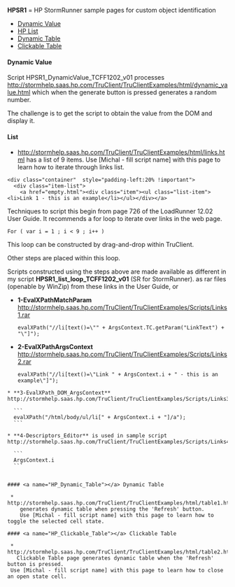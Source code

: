 **HPSR1** = HP StormRunner sample pages for custom object identification 

 * <a href="#HP_Dynamic_Value"> Dynamic Value</a>
 * <a href="#HP_List"> HP List</a>
 * <a href="#HP_Dynamic_Table"> Dynamic Table</a>
 * <a href="#HP_Clickable_Table"> Clickable Table</a>

#### <a name="HP_Dynamic_Value"></a> Dynamic Value

Script HPSR1_DynamicValue_TCFF1202_v01
processes http://stormhelp.saas.hp.com/TruClient/TruClientExamples/html/dynamic_value.html
which when the generate button is pressed generates a random number.

The challenge is to get the script to obtain the value from the DOM and display it.


#### <a name="HP_List"></a> List

   * http://stormhelp.saas.hp.com/TruClient/TruClientExamples/html/links.html
     has a list of 9 items.
     Use [Michal - fill script name] with this page to learn how to iterate through links list. 

```
<div class="container"  style="padding-left:20% !important">
  <div class="item-list">
    <a href="empty.html"><div class="item"><ul class="list-item"><li>Link 1 - this is an example</li></ul></div></a>
```

Techniques to script this begin from page 726 of the LoadRunner 12.02 User Guide.
It recommends a for loop to iterate over links in the web page.

  ```
  For ( var i = 1 ; i < 9 ; i++ )
  ```

This loop can be constructed by drag-and-drop within TruClient.

Other steps are placed within this loop.

Scripts constructed using the steps above are made available as different 
in my script **HPSR1_list_loop_TCFF1202_v01** (SR for StormRunner).
as rar files (openable by WinZip) from these links in the User Guide, or 

  * **1-EvalXPathMatchParam** http://stormhelp.saas.hp.com/TruClient/TruClientExamples/Scripts/Links1.rar

    ```
    evalXPath("//li[text()=\"" + ArgsContext.TC.getParam("LinkText") + "\"]");
    ```

  * **2-EvalXPathArgsContext** 
  http://stormhelp.saas.hp.com/TruClient/TruClientExamples/Scripts/Links2.rar
  
    ```
    evalXPath("//li[text()=\"Link " + ArgsContext.i + " - this is an example\"]");
  ```
  * **3-EvalXPath_DOM_ArgsContext** 
  http://stormhelp.saas.hp.com/TruClient/TruClientExamples/Scripts/Links3.rar

    ```
    evalXPath("/html/body/ul/li[" + ArgsContext.i + "]/a");
    ```

  * **4-Descriptors_Editor** is used in sample script 
  http://stormhelp.saas.hp.com/TruClient/TruClientExamples/Scripts/Links4.rar

    ```
    ArgsContext.i
    ```


#### <a name="HP_Dynamic_Table"></a> Dynamic Table

   * http://stormhelp.saas.hp.com/TruClient/TruClientExamples/html/table1.html
      generates dynamic table when pressing the 'Refresh' button. 
      Use [Michal - fill script name] with this page to learn how to toggle the selected cell state. 

#### <a name="HP_Clickable_Table"></a> Clickable Table

   * http://stormhelp.saas.hp.com/TruClient/TruClientExamples/html/table2.html
     Clickable Table page generates dynamic table when the 'Refresh' button is pressed. 
   Use [Michal - fill script name] with this page to learn how to close an open state cell. 

